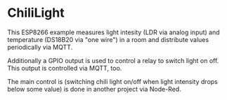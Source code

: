 # ChiliLight

This ESP8266 example measures light intesity (LDR via analog input) and temperature (DS18B20 via "one wire") in a room 
and distribute values periodically via MQTT.

Additionally a GPIO output is used to control a relay to switch light on off. This output is controlled via MQTT, too.

The main control is (switching chili light on/off when light intensity drops below some value) is done in another project via Node-Red.
